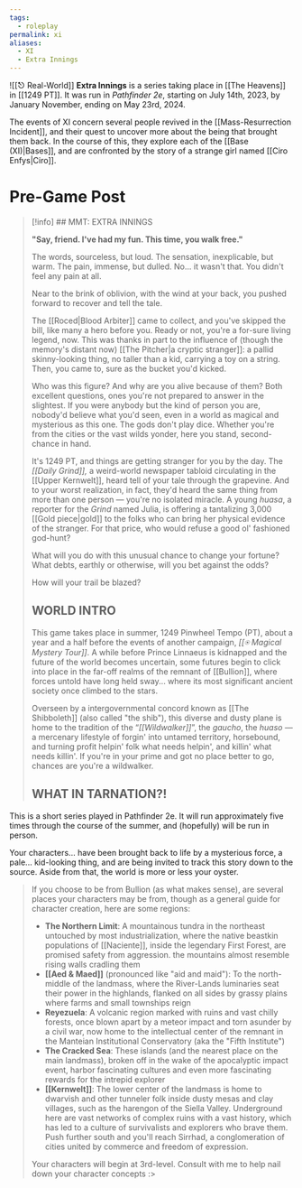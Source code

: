 ```yaml
---
tags:
  - roleplay
permalink: xi
aliases:
  - XI
  - Extra Innings
---
```

![[⎋ Real-World]]
**Extra Innings** is a series taking place in [[The Heavens]] in [[1249 PT]]. It was run in *Pathfinder 2e*, starting on July 14th, 2023, by January November, ending on May 23rd, 2024.

The events of XI concern several people revived in the [[Mass-Resurrection Incident]], and their quest to uncover more about the being that brought them back. In the course of this, they explore each of the [[Base (XI)|Bases]], and are confronted by the story of a strange girl named [[Ciro Enfys|Ciro]].

# Pre-Game Post

> [!info] ## MMT: EXTRA INNINGS
>
>**"Say, friend. I've had my fun. This time, you walk free."**
>
>The words, sourceless, but loud. The sensation, inexplicable, but warm. The pain, immense, but dulled. No... it wasn't that. You didn't feel any pain at all. 
>
>Near to the brink of oblivion, with the wind at your back, you pushed forward to recover and tell the tale.
>
>The [[Roced|Blood Arbiter]] came to collect, and you've skipped the bill, like many a hero before you. Ready or not, you're a for-sure living legend, now. This was thanks in part to the influence of (though the memory's distant now) [[The Pitcher|a cryptic stranger]]: a pallid skinny-looking thing, no taller than a kid, carrying a toy on a string. Then, you came to, sure as the bucket you'd kicked.
>
>Who was this figure? And why are you alive because of them? Both excellent questions, ones you're not prepared to answer in the slightest. If you were anybody but the kind of person you are, nobody'd believe what you'd seen, even in a world as magical and mysterious as this one. The gods don't play dice. Whether you're from the cities or the vast wilds yonder, here you stand, second-chance in hand.
>
>It's 1249 PT, and things are getting stranger for you by the day. The *[[Daily Grind]],* a weird-world newspaper tabloid circulating in the [[Upper Kernwelt]], heard tell of your tale through the grapevine. And to your worst realization, in fact, they'd heard the same thing from more than one person — you're no isolated miracle. A young *huasa*, a reporter for the *Grind* named Julia, is offering a tantalizing 3,000 [[Gold piece|gold]] to the folks who can bring her physical evidence of the stranger. For that price, who would refuse a good ol' fashioned god-hunt?
>
>What will you do with this unusual chance to change your fortune? What debts, earthly or otherwise, will you bet against the odds? 
>
>How will your trail be blazed?
>
> ## WORLD INTRO
>
>This game takes place in summer, 1249 Pinwheel Tempo (PT), about a year and a half before the events of another campaign, *[[⍟ Magical Mystery Tour]]*. A while before Prince Linnaeus is kidnapped and the future of the world becomes uncertain, some futures begin to click into place in the far-off realms of the remnant of [[Bullion]], where forces untold have long held sway... where its most significant ancient society once climbed to the stars. 
>
>Overseen by a intergovernmental concord known as [[The Shibboleth]] (also called "the shib"), this diverse and dusty plane is home to the tradition of the “*[[Wildwalker]]*”, the *gaucho*, the *huaso* — a mercenary lifestyle of forgin' into untamed territory, horsebound, and turning profit helpin' folk what needs helpin', and killin' what needs killin'. If you're in your prime and got no place better to go, chances are you're a wildwalker.
>
> ## WHAT IN TARNATION?!
This is a short series played in Pathfinder 2e. It will run approximately five times through the course of the summer, and (hopefully) will be run in person.
>
Your characters... have been brought back to life by a mysterious force, a pale... kid-looking thing, and are being invited to track this story down to the source. Aside from that, the world is more or less your oyster. 
>
>If you choose to be from Bullion (as what makes sense), are several places your characters may be from, though as a general guide for character creation, here are some regions:
>
>- **The Northern Limit**: A mountainous tundra in the northeast untouched by most industrialization, where the native beastkin populations of [[Naciente]], inside the legendary First Forest, are promised safety from aggression. the mountains almost resemble rising walls cradling them
>- **[[Aed & Maed]]** (pronounced like "aid and maid"): To the north-middle of the landmass, where the River-Lands luminaries seat their power in the highlands, flanked on all sides by grassy plains where farms and small townships reign
>- **Reyezuela**: A volcanic region marked with ruins and vast chilly forests, once blown apart by a meteor impact and torn asunder by a civil war, now home to the intellectual center of the remnant in the Manteian Institutional Conservatory (aka the "Fifth Institute")
>- **The Cracked Sea**: These islands (and the nearest place on the main landmass), broken off in the wake of the apocalyptic impact event, harbor fascinating cultures and even more fascinating rewards for the intrepid explorer
>- **[[Kernwelt]]**: The lower center of the landmass is home to dwarvish and other tunneler folk inside dusty mesas and clay villages, such as the harengon of the Siella Valley. Underground here are vast networks of complex ruins with a vast history, which has led to a culture of survivalists and explorers who brave them. Push further south and you'll reach Sirrhad, a conglomeration of cities united by commerce and freedom of expression.
>
>Your characters will begin at 3rd-level. Consult with me to help nail down your character concepts :>